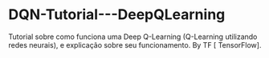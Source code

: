 # DQN-Tutorial---DeepQLearning
Tutorial sobre como funciona uma Deep Q-Learning (Q-Learning utilizando redes neurais), e explicação sobre seu funcionamento. By TF [ TensorFlow].
